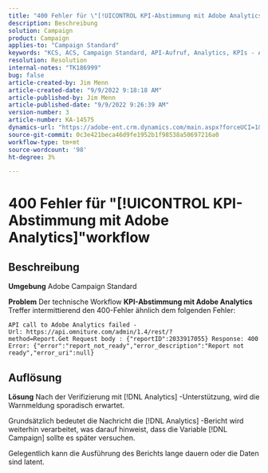 ```yaml
---
title: "400 Fehler für \"[!UICONTROL KPI-Abstimmung mit Adobe Analytics]\" workflow"
description: Beschreibung
solution: Campaign
product: Campaign
applies-to: "Campaign Standard"
keywords: "KCS, ACS, Campaign Standard, API-Aufruf, Analytics, KPIs - Abstimmung mit Adobe Analytics, 400-Fehler"
resolution: Resolution
internal-notes: "TK186999"
bug: false
article-created-by: Jim Menn
article-created-date: "9/9/2022 9:18:18 AM"
article-published-by: Jim Menn
article-published-date: "9/9/2022 9:26:39 AM"
version-number: 3
article-number: KA-14575
dynamics-url: "https://adobe-ent.crm.dynamics.com/main.aspx?forceUCI=1&pagetype=entityrecord&etn=knowledgearticle&id=90e43d53-2030-ed11-9db1-0022480866ad"
source-git-commit: 0c3e421beca46d9fe1952b1f98538a50697216a0
workflow-type: tm+mt
source-wordcount: '98'
ht-degree: 3%

---
```


# 400 Fehler für &quot;[!UICONTROL KPI-Abstimmung mit Adobe Analytics]&quot;workflow

## Beschreibung


<b>Umgebung</b>
Adobe Campaign Standard

<b>Problem</b>
Der technische Workflow <b>KPI-Abstimmung mit Adobe Analytics</b> Treffer intermittierend den 400-Fehler ähnlich dem folgenden Fehler:

```
API call to Adobe Analytics failed - Url: https://api.omniture.com/admin/1.4/rest/?method=Report.Get Request body : {"reportID":2033917055} Response: 400 Error: {"error":"report_not_ready","error_description":"Report not ready","error_uri":null}
```

## Auflösung


<b>Lösung</b>
Nach der Verifizierung mit [!DNL Analytics] -Unterstützung, wird die Warnmeldung sporadisch erwartet.

Grundsätzlich bedeutet die Nachricht die [!DNL Analytics] -Bericht wird weiterhin verarbeitet, was darauf hinweist, dass die Variable [!DNL Campaign] sollte es später versuchen.

Gelegentlich kann die Ausführung des Berichts lange dauern oder die Daten sind latent.
